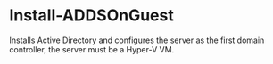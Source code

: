 # Install-ADDSOnGuest
Installs Active Directory and configures the server as the first domain controller, the server must be a Hyper-V VM.
